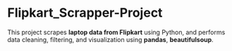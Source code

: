 # Flipkart_Scrapper-Project
This project scrapes **laptop data from Flipkart** using Python, and performs data cleaning, filtering, and visualization using **pandas**, **beautifulsoup**.
